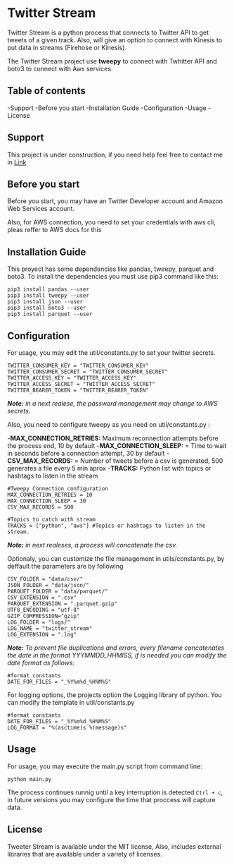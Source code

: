 # Twitter Stream
Twitter Stream is a python process that connects to Twitter API to get tweets of a given track. Also, will give an option to connect with Kinesis to put data in streams (Firehose or Kinesis).

The Twitter Stream project use **tweepy** to connect with Twhitter API and boto3 to connect with Aws services.

## Table of contents

-Support
-Before you start
-Installation Guide
-Configuration
-Usage
-License

## Support

This project is under construction, if you need help feel free to contact me in [Link](hola@danielfranco.me)

## Before you start

Before you start, you may have an Twitter Developer account and Amazon Web Services account.

Also, for AWS connection, you need to set your credentials with aws cli, pleas reffer to AWS docs for this

## Installation Guide

This proyect has some dependencies like pandas, tweepy, parquet and boto3. To install the dependencies you must use pip3 command like this:

```
pip3 install pandas --user
pip3 install tweepy --user
pip3 install json --user
pip3 install boto3 --user
pip3 install parquet --user
```

## Configuration

For usage, you may edit the util/constants.py to set your twitter secrets.

```
TWITTER_CONSUMER_KEY = "TWITTER_CONSUMER_KEY"
TWITTER_CONSUMER_SECRET = "TWITTER_CONSUMER_SECRET"
TWITTER_ACCESS_KEY = "TWITTER_ACCESS_KEY"
TWITTER_ACCESS_SECRET = "TWITTER_ACCESS_SECRET"
TWITTER_BEARER_TOKEN = "TWITTER_BEARER_TOKEN"
```

*__Note:__ in a next realese, the password management may change to AWS secrets.*

Also, you need to configure tweepy as you need on util/constants.py :

-__MAX_CONNECTION_RETRIES:__ Maximum reconnection attempts before the process end,  10 by default
-__MAX_CONNECTION_SLEEP:__ = Time to wait in seconds before a connection attempt, 30 by default
-__CSV_MAX_RECORDS:__ = Number of tweets before a csv is generated, 500 generates a file every 5 min aprox
-__TRACKS:__ Python list with topics or hashtags to listen in the stream

```
#Tweepy Connection configuration
MAX_CONNECTION_RETRIES = 10  
MAX_CONNECTION_SLEEP = 30    
CSV_MAX_RECORDS = 500        

#Topics to catch with stream
TRACKS = ["python", "aws"] #Topics or hashtags to listen in the stream.
```
*__Note:__ in next realeses, a process will concatenate the csv.*


Optionaly, you can customize the file management in utils/constants.py, by deffault the parameters are by following

```
CSV_FOLDER = "data/csv/"
JSON_FOLDER = "data/json/"
PARQUET_FOLDER = "data/parquet/"
CSV_EXTENSION = ".csv"
PARQUET_EXTENSION = ".parquet.gzip"
UTF8_ENCODING = "utf-8"
GZIP_COMPRESSION="gzip"
LOG_FOLDER = "logs/"
LOG_NAME = "twitter_stream"
LOG_EXTENSION = ".log"
```

*__Note:__ To prevent file duplications and errors, every filename concatenates the date in the format YYYMMDD_HHMISS, if is needed you can modify the date format as follows:*

```
#format constants
DATE_FOR_FILES = "_%Y%m%d_%H%M%S"
```

For logging options, the projects option the Logging library of python. You can modify the template in util/constants.py

```
#format constants
DATE_FOR_FILES = "_%Y%m%d_%H%M%S"
LOG_FORMAT = "%(asctime)s %(message)s"
```

## Usage

For usage, you may execute the main.py script from command line:

```
python main.py
```

The process continues runnig until a key interruption is detected `Ctrl + c`, in future versions you may configure the time that proccess will capture data.

## License

Tweeter Stream is available under the MIT license, Also, includes external libraries that are available under a variety of licenses.
